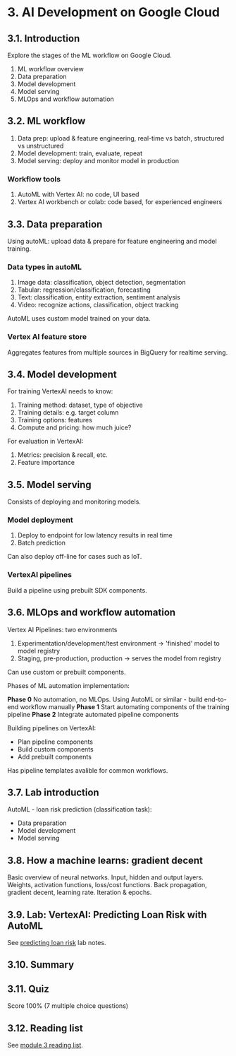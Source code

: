 # 3. AI Development on Google Cloud

## 3.1. Introduction

Explore the stages of the ML workflow on Google Cloud.

1. ML workflow overview
2. Data preparation
3. Model development
4. Model serving
5. MLOps and workflow automation

## 3.2. ML workflow

1. Data prep: upload & feature engineering, real-time vs batch, structured vs unstructured
2. Model development: train, evaluate, repeat
3. Model serving: deploy and monitor model in production

### Workflow tools

1. AutoML with Vertex AI: no code, UI based
2. Vertex AI workbench or colab: code based, for experienced engineers

## 3.3. Data preparation

Using autoML: upload data & prepare for feature engineering and model training.

### Data types in autoML

1. Image data: classification, object detection, segmentation
2. Tabular: regression/classification, forecasting
3. Text: classification, entity extraction, sentiment analysis
4. Video: recognize actions, classification, object tracking

AutoML uses custom model trained on your data.

### Vertex AI feature store

Aggregates features from multiple sources in BigQuery for realtime serving.

## 3.4. Model development

For training VertexAI needs to know:

1. Training method: dataset, type of objective
2. Training details: e.g. target column
3. Training options: features
4. Compute and pricing: how much juice?

For evaluation in VertexAI:

1. Metrics: precision & recall, etc.
2. Feature importance

## 3.5. Model serving

Consists of deploying and monitoring models.

### Model deployment

1. Deploy to endpoint for low latency results in real time
2. Batch prediction

Can also deploy off-line for cases such as IoT.

### VertexAI pipelines

Build a pipeline using prebuilt SDK components.

## 3.6. MLOps and workflow automation

Vertex AI Pipelines: two environments

1. Experimentation/development/test environment -> 'finished' model to model registry
2. Staging, pre-production, production -> serves the model from registry

Can use custom or prebuilt components.

Phases of ML automation implementation:

**Phase 0** No automation, no MLOps. Using AutoML or similar - build end-to-end workflow manually
**Phase 1** Start automating components of the training pipeline
**Phase 2** Integrate automated pipeline components

Building pipelines on VertexAI:

- Plan pipeline components
- Build custom components
- Add prebuilt components

Has pipeline templates avalible for common workflows.

## 3.7. Lab introduction

AutoML - loan risk prediction (classification task):

- Data preparation
- Model development
- Model serving

## 3.8. How a machine learns: gradient decent

Basic overview of neural networks. Input, hidden and output layers. Weights, activation functions, loss/cost functions. Back propagation, gradient decent, learning rate. Iteration & epochs.

## 3.9. Lab: VertexAI: Predicting Loan Risk with AutoML

See [predicting loan risk](https://github.com/gperdrizet/GCSB_MLE/blob/main/01-AI_ML_on_google_cloud/module3_lab_notes.md) lab notes.

## 3.10. Summary

## 3.11. Quiz

Score 100% (7 multiple choice questions)

## 3.12. Reading list

See [module 3 reading list](https://github.com/gperdrizet/GCSB_MLE/main/course_01/01-AI_ML_on_google_cloud/module3_reading_list.pdf).

